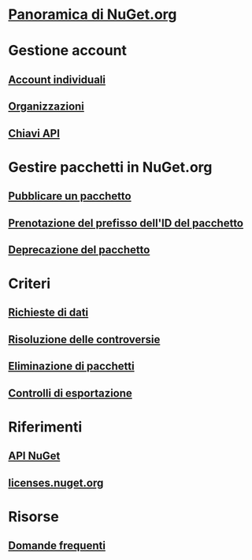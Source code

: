 # [Panoramica di NuGet.org](overview-nuget-org.md)
# Gestione account
## [Account individuali](individual-accounts.md)
## [Organizzazioni](organizations-on-nuget-org.md)
## [Chiavi API](scoped-api-keys.md)
# Gestire pacchetti in NuGet.org
## [Pubblicare un pacchetto](publish-a-package.md)
## [Prenotazione del prefisso dell'ID del pacchetto](id-prefix-reservation.md)
## [Deprecazione del pacchetto](deprecate-packages.md)
# Criteri
## [Richieste di dati](policies/Data-requests.md)
## [Risoluzione delle controversie](policies/dispute-resolution.md)
## [Eliminazione di pacchetti](policies/deleting-packages.md)
## [Controlli di esportazione](policies/export-control.md)
# Riferimenti
## [API NuGet](../api/overview.md)
## [licenses.nuget.org](licenses.nuget.org.md)
# Risorse
## [Domande frequenti](nuget-org-faq.md)
